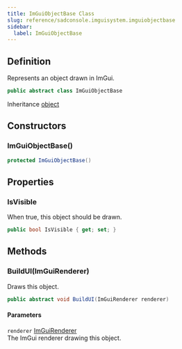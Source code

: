 ```yaml
---
title: ImGuiObjectBase Class
slug: reference/sadconsole.imguisystem.imguiobjectbase
sidebar:
  label: ImGuiObjectBase
---
```

## Definition

Represents an object drawn in ImGui.

```csharp title="C#"
public abstract class ImGuiObjectBase
```

Inheritance [object](https://learn.microsoft.com/dotnet/api/system.object/)

## Constructors

### ImGuiObjectBase()

```csharp title="C#"
protected ImGuiObjectBase()
```


## Properties

### IsVisible

When true, this object should be drawn.

```csharp title="C#"
public bool IsVisible { get; set; }
```

## Methods

### BuildUI(ImGuiRenderer)

Draws this object.

```csharp title="C#"
public abstract void BuildUI(ImGuiRenderer renderer)
```

#### Parameters

`renderer` [ImGuiRenderer](../sadconsole.imguisystem.imguirenderer/)  
The ImGui renderer drawing this object.